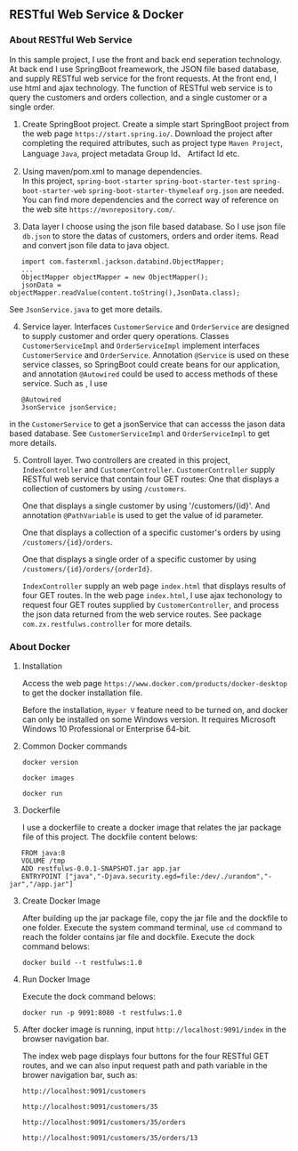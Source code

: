
## RESTful Web Service & Docker


### About RESTful Web Service


In this sample project, I use the front and back end seperation technology. At back end I use SpringBoot freamework, the JSON file based database, and supply RESTful web service for the front requests. At the front end, I use html and ajax technology. The function of RESTful web service is to query the customers and orders collection, and a single customer or a single order.

1. Create SpringBoot project.
   Create a simple start SpringBoot project from the web page `https://start.spring.io/`.
   Download the project after completing the required attributes, such as project type `Maven Project`, Language `Java`, project metadata Group Id、 Artifact Id etc.
   
2. Using maven/pom.xml to manage dependencies.   
   In this project, `spring-boot-starter` `spring-boot-starter-test` `spring-boot-starter-web` `spring-boot-starter-thymeleaf` `org.json` are needed.
   You can find more dependencies and the correct way of reference on the web site `https://mvnrepository.com/`.
   
3. Data layer
   I choose using the json file based database. So I use json file `db.json` to store the datas of customers, orders and order items.
   Read and convert json file data to java object. 
```
   import com.fasterxml.jackson.databind.ObjectMapper;
   ...
   ObjectMapper objectMapper = new ObjectMapper();
   jsonData = objectMapper.readValue(content.toString(),JsonData.class);
```
   
   See `JsonService.java` to get more details.
   
4. Service layer.
   Interfaces `CustomerService` and `OrderService` are designed to supply customer and order query operations.
   Classes `CustomerServiceImpl` and `OrderServiceImpl` implement interfaces `CustomerService` and `OrderService`. Annotation `@Service`    is used on these service classes, so SpringBoot could create beans for our application, and annotation `@Autowired` could be used to    access methods of these service. Such as , I use 
```
   @Autowired
   JsonService jsonService;
```
   
   in the `CustomerService` to get a jsonService that can accesss the jason data based database.
   See `CustomerServiceImpl` and `OrderServiceImpl` to get more details.
   
5. Controll layer.
   Two controllers are created in this project, `IndexController`  and `CustomerController`. 
   `CustomerController` supply RESTful web service that contain four GET routes:
   One that displays a collection of customers by using `/customers`.
   
   One that displays a single customer by using '/customers/{id}'. And annotation `@PathVariable` is used to get the value of id        parameter.
   
   One that displays a collection of a specific customer's orders by using `/customers/{id}/orders`.
   
   One that displays a single order of a specific customer by using `/customers/{id}/orders/{orderId}`.
   
   `IndexController` supply an web page `index.html` that displays results of four GET routes. In the web page `index.html`, I use ajax  techonology to request four GET routes supplied by `CustomerController`, and process the json data returned from the web service routes.
   See package `com.zx.restfulws.controller` for more details.
   
### About Docker

1. Installation

   Access the web page `https://www.docker.com/products/docker-desktop` to get the docker installation file.
   
   Before the installation, `Hyper V` feature need to be turned on, and docker can only be installed on some Windows version. It requires Microsoft Windows 10 Professional or Enterprise 64-bit.
   
2. Common Docker commands

   `docker version`
   
   `docker images`
   
   `docker run`
   
3. Dockerfile

   I use a dockerfile to create a docker image that relates the jar package file of this project.
   The dockfile content belows:
   
```
   FROM java:8
   VOLUME /tmp
   ADD restfulws-0.0.1-SNAPSHOT.jar app.jar
   ENTRYPOINT ["java","-Djava.security.egd=file:/dev/./urandom","-jar","/app.jar"]
```

3. Create Docker Image 

   After building up the jar package file, copy the jar file and the dockfile to one folder.
   Execute the system command terminal, use `cd` command to reach the folder contains jar file and dockfile.
   Execute the dock command belows:
   
   `docker build --t restfulws:1.0`
   
4. Run Docker Image

   Execute the dock command belows:
   
   `docker run -p 9091:8080 -t restfulws:1.0`

5. After docker image is running, input `http://localhost:9091/index` in the browser navigation bar.

   The index web page displays four buttons for the four RESTful GET routes, and we can also input request path and path variable in the brower navigation bar, such as:
   
   `http://localhost:9091/customers`
   
   `http://localhost:9091/customers/35`
   
   `http://localhost:9091/customers/35/orders`
   
   `http://localhost:9091/customers/35/orders/13`


